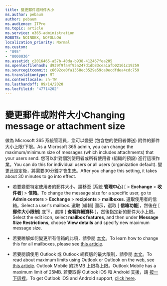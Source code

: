 ```yaml
---
title: 變更郵件或附件大小
ms.author: pebaum
author: pebaum
ms.audience: ITPro
ms.topic: article
ms.service: o365-administration
ROBOTS: NOINDEX, NOFOLLOW
localization_priority: Normal
ms.custom:
- "895"
- "8000036"
ms.assetid: c2016465-a57b-40da-b938-412467fea205
ms.openlocfilehash: d939f9fa4f95a247d1db83cea1afb02161c19259
ms.sourcegitcommit: c6692ce0fa1358ec3529e59ca0ecdfdea4cdc759
ms.translationtype: MT
ms.contentlocale: zh-TW
ms.lasthandoff: 09/14/2020
ms.locfileid: "47714202"
---
```

# <a name="changing-message-or-attachment-size"></a><span data-ttu-id="7be75-102">變更郵件或附件大小</span><span class="sxs-lookup"><span data-stu-id="7be75-102">Changing message or attachment size</span></span>

<span data-ttu-id="7be75-103">做為 Microsoft 365 系統管理員，您可以變更 (包含您的使用者傳送) 附件的郵件大小上限/下限。</span><span class="sxs-lookup"><span data-stu-id="7be75-103">As a Microsoft 365 admin, you can change the maximum/minimum size of messages (which includes attachments) that your users send.</span></span> <span data-ttu-id="7be75-104">您可以針對個別使用者或所有使用者 (組織的預設) 進行這項作業。</span><span class="sxs-lookup"><span data-stu-id="7be75-104">You can do this for individual users or all users (organization default).</span></span> <span data-ttu-id="7be75-105">變更此設定後，將需要30分鐘才會生效。</span><span class="sxs-lookup"><span data-stu-id="7be75-105">After you change this setting, it takes about 30 minutes to go into effect.</span></span>
  
- <span data-ttu-id="7be75-106">若要變更特定使用者的郵件大小，請移至 [系統 **管理中心**] [ \> **Exchange** \> **收件者**] \> **信箱**。</span><span class="sxs-lookup"><span data-stu-id="7be75-106">To change the message size for a specific user, go to **Admin centers** \> **Exchange** \> **recipients** \> **mailboxes**.</span></span> <span data-ttu-id="7be75-107">選取使用者的信箱。</span><span class="sxs-lookup"><span data-stu-id="7be75-107">Select a user's mailbox.</span></span> <span data-ttu-id="7be75-108">選取 [編輯] 圖示，選取 [ **信箱功能**]，然後在 [ **郵件大小限制**] 底下，選擇 [ **查看詳細資料** ]，然後指定新的郵件大小上限。</span><span class="sxs-lookup"><span data-stu-id="7be75-108">Select the edit icon, select **mailbox features**, and then under **Message Size Restrictions**, choose **View details** and specify new maximum message size.</span></span>

- <span data-ttu-id="7be75-109">若要瞭解如何變更所有信箱的此項，請參閱 [本文](https://www.microsoft.com/microsoft-365/blog/2015/04/15/office-365-now-supports-larger-email-messages-up-to-150-mb/)。</span><span class="sxs-lookup"><span data-stu-id="7be75-109">To learn how to change this for all mailboxes, please see [this article](https://www.microsoft.com/microsoft-365/blog/2015/04/15/office-365-now-supports-larger-email-messages-up-to-150-mb/).</span></span>

- <span data-ttu-id="7be75-110">若要閱讀使用 Outlook 或 Outlook 網頁版的最大限制，請參閱 [本文](https://technet.microsoft.com/library/exchange-online-limits.aspx#MessageLimits)。</span><span class="sxs-lookup"><span data-stu-id="7be75-110">To read about maximum limits using Outlook or Outlook on the web, see [this article](https://technet.microsoft.com/library/exchange-online-limits.aspx#MessageLimits).</span></span> <span data-ttu-id="7be75-111">Outlook Mobile 的25MB 上限為上限。</span><span class="sxs-lookup"><span data-stu-id="7be75-111">Outlook Mobile has a maximum limit of 25MB.</span></span> <span data-ttu-id="7be75-112">若要取得 Outlook iOS 和 Android 支援，請 [按一下這裡](https://support.office.com/article/Get-in-app-help-for-Outlook-for-iOS-and-Android-218a22d1-9fa5-4889-b689-de1c63493243)。</span><span class="sxs-lookup"><span data-stu-id="7be75-112">To get Outlook iOS and Android support, [click here](https://support.office.com/article/Get-in-app-help-for-Outlook-for-iOS-and-Android-218a22d1-9fa5-4889-b689-de1c63493243).</span></span>
